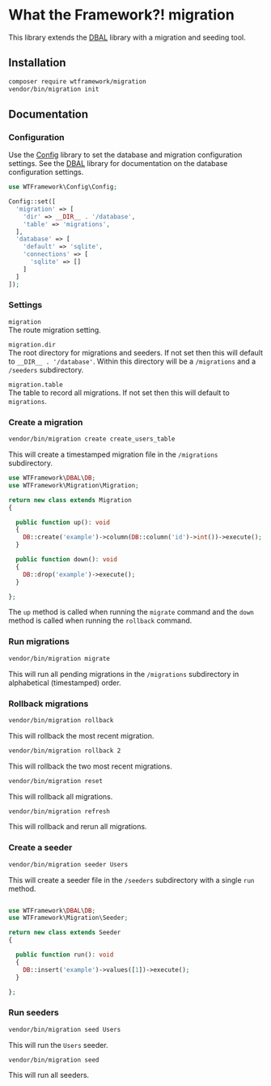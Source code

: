 # What the Framework?! migration

This library extends the [DBAL](https://github.com/wtframework/dbal) library with a migration and seeding tool.

## Installation
```bash
composer require wtframework/migration
vendor/bin/migration init
```

## Documentation

### Configuration

Use the [Config](https://github.com/wtframework/config) library to set the database and migration configuration settings. See the [DBAL](https://github.com/wtframework/dbal) library for documentation on the database configuration settings.

```php
use WTFramework\Config\Config;

Config::set([
  'migration' => [
    'dir' => __DIR__ . '/database',
    'table' => 'migrations',
  ],
  'database' => [
    'default' => 'sqlite',
    'connections' => [
      'sqlite' => []
    ]
  ]
]);
```

### Settings

`migration`\
The route migration setting.

`migration.dir`\
The root directory for migrations and seeders. If not set then this will default to `__DIR__ . '/database'`. Within this directory will be a `/migrations` and a `/seeders` subdirectory.

`migration.table`\
The table to record all migrations. If not set then this will default to `migrations`.

### Create a migration

```bash
vendor/bin/migration create create_users_table
```

This will create a timestamped migration file in the `/migrations` subdirectory.

```php
use WTFramework\DBAL\DB;
use WTFramework\Migration\Migration;

return new class extends Migration
{

  public function up(): void
  {
    DB::create('example')->column(DB::column('id')->int())->execute();
  }

  public function down(): void
  {
    DB::drop('example')->execute();
  }

};
```

The `up` method is called when running the `migrate` command and the `down` method is called when running the `rollback` command.

### Run migrations

```bash
vendor/bin/migration migrate
```

This will run all pending migrations in the `/migrations` subdirectory in alphabetical (timestamped) order.

### Rollback migrations

```bash
vendor/bin/migration rollback
```

This will rollback the most recent migration.

```bash
vendor/bin/migration rollback 2
```

This will rollback the two most recent migrations.

```bash
vendor/bin/migration reset
```

This will rollback all migrations.

```bash
vendor/bin/migration refresh
```

This will rollback and rerun all migrations.

### Create a seeder

```bash
vendor/bin/migration seeder Users
```

This will create a seeder file in the `/seeders` subdirectory with a single `run` method.

```php

use WTFramework\DBAL\DB;
use WTFramework\Migration\Seeder;

return new class extends Seeder
{

  public function run(): void
  {
    DB::insert('example')->values([1])->execute();
  }

};
```

### Run seeders

```bash
vendor/bin/migration seed Users
```

This will run the `Users` seeder.

```bash
vendor/bin/migration seed
```

This will run all seeders.